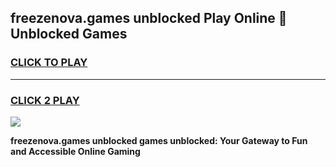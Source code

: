 
## freezenova.games unblocked Play Online 👋 Unblocked Games
<h3>
<a href="https://premium.freeplayer.one?title=freezenova.games_unblocked&ref=19F">CLICK TO PLAY</a></h3>
<hr>

<h3>
<a href="https://premium.freeplayer.one?title=freezenova.games_unblocked&ref=19F">CLICK 2 PLAY</a>
  
</h3>

<a href="https://premium.freeplayer.one?title=freezenova.games_unblocked&ref=19F"><img src="https://clearcache.store/games.png"></a>


**freezenova.games unblocked games unblocked: Your Gateway to Fun and Accessible Online Gaming**
